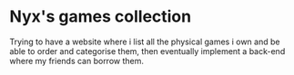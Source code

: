 # Nyx's games collection

Trying to have a website where i list all the physical games i own and be able to order and categorise them, then eventually implement a back-end where my friends can borrow them.